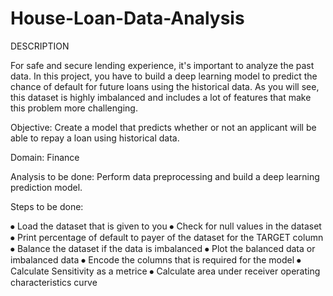 # House-Loan-Data-Analysis


DESCRIPTION

For safe and secure lending experience, it's important to analyze the past data. In this project, you have to build a deep learning model to predict the chance of default for future loans using the historical data. As you will see, this dataset is highly imbalanced and includes a lot of features that make this problem more challenging.

Objective: Create a model that predicts whether or not an applicant will be able to repay a loan using historical data.

Domain: Finance

Analysis to be done: Perform data preprocessing and build a deep learning prediction model.

Steps to be done: 

⦁    Load the dataset that is given to you
⦁    Check for null values in the dataset
⦁    Print percentage of default to payer of the dataset for the TARGET column
⦁    Balance the dataset if the data is imbalanced
⦁    Plot the balanced data or imbalanced data
⦁    Encode the columns that is required for the model
⦁    Calculate Sensitivity as a metrice
⦁    Calculate area under receiver operating characteristics curve
